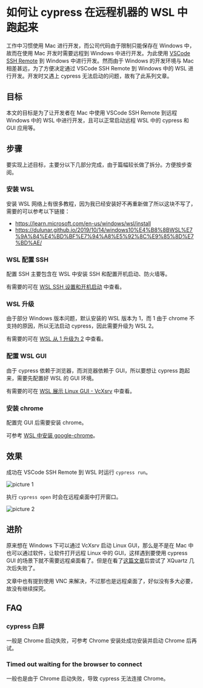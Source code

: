 # 如何让 cypress 在远程机器的 WSL 中跑起来

工作中习惯使用 Mac 进行开发，而公司代码由于限制只能保存在 Windows 中，故而在使用 Mac 开发时需要远程到 Windows 中进行开发。为此使用 [VSCode SSH Remote](./vscode-remote-ssh.md) 到 Windows 中进行开发。然而由于 Windows 的开发环境与 Mac 相差甚远，为了方便决定通过 VSCode SSH Remote 到 Windows 中的 WSL 进行开发。开发时又遇上 cypress 无法启动的问题，故有了此系列文章。

## 目标

本文的目标是为了让开发者在 Mac 中使用 VSCode SSH Remote 到远程 Windows 中的 WSL 中进行开发，且可以正常启动远程 WSL 中的 cypress 和 GUI 应用等。

## 步骤

要实现上述目标，主要分以下几部分完成，由于篇幅较长做了拆分。方便按步查阅。

### 安装 WSL

安装 WSL 网络上有很多教程，因为我已经安装好不再重新做了所以这块不写了，需要的可以参考以下链接：

-   https://learn.microsoft.com/en-us/windows/wsl/install
-   https://dulunar.github.io/2019/10/14/windows10%E4%B8%8BWSL%E7%9A%84%E4%BD%BF%E7%94%A8%E5%92%8C%E9%85%8D%E7%BD%AE/

### WSL 配置 SSH

配置 SSH 主要包含在 WSL 中安装 SSH 和配置开机启动、防火墙等。

有需要的可在 [WSL SSH 设置和开机启动](./wsl-ssh-startup-set.md) 中查看。

### WSL 升级

由于部分 Windows 版本问题，默认安装的 WSL 版本为 1，而 1 由于 chrome 不支持的原因，所以无法启动 cypress，因此需要升级为 WSL 2。

有需要的可在 [WSL 从 1 升级为 2](./wsl-upgrade.md) 中查看。

### 配置 WSL GUI

由于 cypress 依赖于浏览器，而浏览器依赖于 GUI，所以要想让 cypress 跑起来，需要先配置好 WSL 的 GUI 环境。

有需要的可在 [WSL 展示 Linux GUI - VcXsrv](./wsl-vcxsrv.md) 中查看。

### 安装 chrome

配置完 GUI 后需要安装 chrome。

可参考 [WSL 中安装 google-chrome](./wsl-chrome.md)。

## 效果

成功在 VSCode SSH Remote 到 WSL 时运行 `cypress run`。

![picture 1](https://stg.heyfe.org/images/blog-cypress-on-remote-wsl-58.png)

执行 `cypress open` 时会在远程桌面中打开窗口。

![picture 2](https://stg.heyfe.org/images/blog-cypress-on-remote-wsl-46.png)

## 进阶

原来想在 Windows 下可以通过 VcXsrv 启动 Linux GUI，那么是不是在 Mac 中也可以通过软件，让软件打开远程 Linux 中的 GUI，这样遇到要使用 cypress GUI 的场景下就不需要远程桌面看了。但是在看了[这篇文章](https://uisapp2.iu.edu/confluence-prd/pages/viewpage.action?pageId=280461906)后尝试了 XQuartz 几次后失败了。

文章中也有提到使用 VNC 来解决，不过那也是远程桌面了，好似没有多大必要，故没有继续探究。

## FAQ

### cypress 白屏

一般是 Chrome 启动失败，可参考 Chrome 安装处成功安装并启动 Chrome 后再试。

### Timed out waiting for the browser to connect

一般也是由于 Chrome 启动失败，导致 cypress 无法连接 Chrome。
